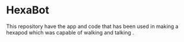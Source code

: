 # HexaBot
This repository have the app and code that has been used in making a hexapod which was capable of walking and talking .
